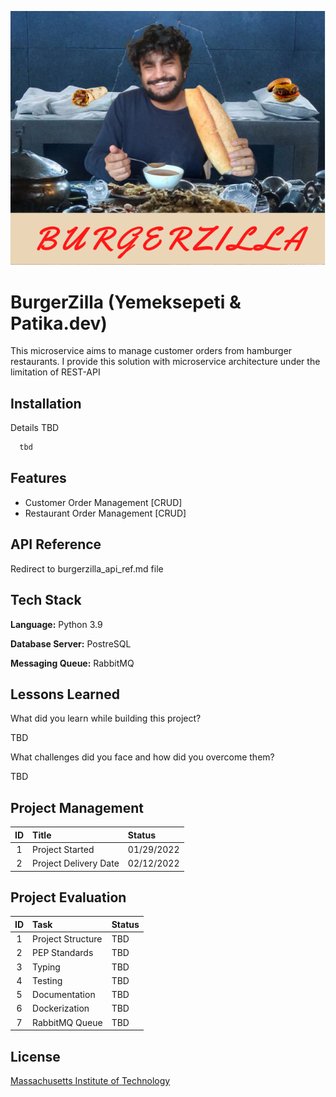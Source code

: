 ![Burgerzilla Cover Photo](docs/images/burgerzilla_cover_photo.png)
# BurgerZilla (Yemeksepeti & Patika.dev)

This microservice aims to manage customer orders from hamburger restaurants.
I provide this solution with microservice architecture under the limitation of REST-API


## Installation

Details TBD

```bash
  tbd
```
    
## Features

- Customer Order Management [CRUD]
- Restaurant Order Management [CRUD]

## API Reference
Redirect to burgerzilla_api_ref.md file

## Tech Stack
**Language:** Python 3.9 

**Database Server:** PostreSQL

**Messaging Queue:** RabbitMQ


## Lessons Learned

What did you learn while building this project? 

TBD


What challenges did you face and how did you overcome them?

TBD
## Project Management

| ID | Title                 | Status |
| :---: |:----------------------|:------|
| 1 | Project Started       | 01/29/2022 |
| 2 | Project Delivery Date | 02/12/2022 |

## Project Evaluation

| ID | Task | Status |
| :---: |:------|:------|
| 1 | Project Structure | TBD |
| 2 | PEP Standards | TBD |
| 3 | Typing | TBD |
| 4 | Testing | TBD |
| 5 | Documentation | TBD |
| 6 | Dockerization | TBD |
| 7 | RabbitMQ Queue | TBD |

## License

[Massachusetts Institute of Technology](https://choosealicense.com/licenses/mit/)

